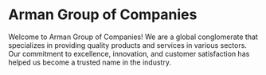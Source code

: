 # Arman Group of Companies

Welcome to Arman Group of Companies! We are a global conglomerate that specializes in providing quality products and services in various sectors. Our commitment to excellence, innovation, and customer satisfaction has helped us become a trusted name in the industry. 

